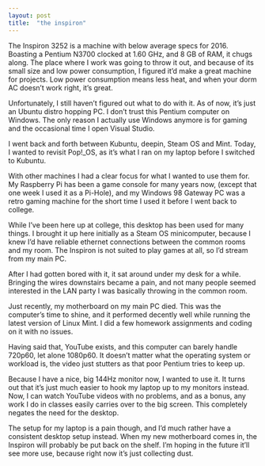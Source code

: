```yaml
---
layout: post
title:  "the inspiron"
---
```


The Inspiron 3252 is a machine with below average specs for 2016. Boasting a Pentium N3700 clocked at 1.60 GHz, and 8 GB of RAM, it chugs along. The place where I work was going to throw it out, and because of its small size and low power consumption, I figured it’d make a great machine for projects. Low power consumption means less heat, and when your dorm AC doesn’t work right, it’s great.

Unfortunately, I still haven’t figured out what to do with it. As of now, it’s just an Ubuntu distro hopping PC. I don’t trust this Pentium computer on Windows. The only reason I actually use Windows anymore is for gaming and the occasional time I open Visual Studio.

I went back and forth between Kubuntu, deepin, Steam OS and Mint. Today, I wanted to revisit Pop!_OS, as it’s what I ran on my laptop before I switched to Kubuntu.

With other machines I had a clear focus for what I wanted to use them for. My Raspberry Pi has been a game console for many years now, (except that one week I used it as a Pi-Hole), and my Windows 98 Gateway PC was a retro gaming machine for the short time I used it before I went back to college.

While I’ve been here up at college, this desktop has been used for many things. I brought it up here initially as a Steam OS minicomputer, because I knew I’d have reliable ethernet connections between the common rooms and my room. The Inspiron is not suited to play games at all, so I’d stream from my main PC.

After I had gotten bored with it, it sat around under my desk for a while. Bringing the wires downstairs became a pain, and not many people seemed interested in the LAN party I was basically throwing in the common room.

Just recently, my motherboard on my main PC died. This was the computer’s time to shine, and it performed decently well while running the latest version of Linux Mint. I did a few homework assignments and coding on it with no issues.

Having said that, YouTube exists, and this computer can barely handle 720p60, let alone 1080p60. It doesn’t matter what the operating system or workload is, the video just stutters as that poor Pentium tries to keep up.

Because I have a nice, big 144Hz monitor now, I wanted to use it. It turns out that it’s just much easier to hook my laptop up to my monitors instead. Now, I can watch YouTube videos with no problems, and as a bonus, any work I do in classes easily carries over to the big screen. This completely negates the need for the desktop.

The setup for my laptop is a pain though, and I’d much rather have a consistent desktop setup instead. When my new motherboard comes in, the Inspiron will probably be put back on the shelf. I’m hoping in the future it’ll see more use, because right now it’s just collecting dust.
